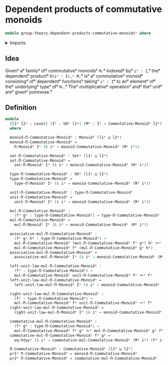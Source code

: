 # Dependent products of commutative monoids

```agda
module group-theory.dependent-products-commutative-monoidsᵉ where
```

<details><summary>Imports</summary>

```agda
open import foundation.dependent-pair-typesᵉ
open import foundation.function-extensionalityᵉ
open import foundation.identity-typesᵉ
open import foundation.setsᵉ
open import foundation.universe-levelsᵉ

open import group-theory.commutative-monoidsᵉ
open import group-theory.dependent-products-monoidsᵉ
open import group-theory.monoidsᵉ
```

</details>

## Idea

Givenᵉ aᵉ familyᵉ ofᵉ commutativeᵉ monoidsᵉ `Mᵢ`ᵉ indexedᵉ byᵉ `iᵉ : I`,ᵉ theᵉ dependentᵉ
productᵉ `Π(iᵉ : I),ᵉ Mᵢ`ᵉ isᵉ aᵉ commutativeᵉ monoidᵉ consistingᵉ ofᵉ dependentᵉ functionsᵉ
takingᵉ `iᵉ : I`ᵉ to anᵉ elementᵉ ofᵉ theᵉ underlyingᵉ typeᵉ ofᵉ `Mᵢ`.ᵉ Theᵉ multiplicativeᵉ
operationᵉ andᵉ theᵉ unitᵉ areᵉ givenᵉ pointwise.ᵉ

## Definition

```agda
module _
  {l1ᵉ l2ᵉ : Level} (Iᵉ : UUᵉ l1ᵉ) (Mᵉ : Iᵉ → Commutative-Monoidᵉ l2ᵉ)
  where

  monoid-Π-Commutative-Monoidᵉ : Monoidᵉ (l1ᵉ ⊔ l2ᵉ)
  monoid-Π-Commutative-Monoidᵉ =
    Π-Monoidᵉ Iᵉ (λ iᵉ → monoid-Commutative-Monoidᵉ (Mᵉ iᵉ))

  set-Π-Commutative-Monoidᵉ : Setᵉ (l1ᵉ ⊔ l2ᵉ)
  set-Π-Commutative-Monoidᵉ =
    set-Π-Monoidᵉ Iᵉ (λ iᵉ → monoid-Commutative-Monoidᵉ (Mᵉ iᵉ))

  type-Π-Commutative-Monoidᵉ : UUᵉ (l1ᵉ ⊔ l2ᵉ)
  type-Π-Commutative-Monoidᵉ =
    type-Π-Monoidᵉ Iᵉ (λ iᵉ → monoid-Commutative-Monoidᵉ (Mᵉ iᵉ))

  unit-Π-Commutative-Monoidᵉ : type-Π-Commutative-Monoidᵉ
  unit-Π-Commutative-Monoidᵉ =
    unit-Π-Monoidᵉ Iᵉ (λ iᵉ → monoid-Commutative-Monoidᵉ (Mᵉ iᵉ))

  mul-Π-Commutative-Monoidᵉ :
    (fᵉ gᵉ : type-Π-Commutative-Monoidᵉ) → type-Π-Commutative-Monoidᵉ
  mul-Π-Commutative-Monoidᵉ =
    mul-Π-Monoidᵉ Iᵉ (λ iᵉ → monoid-Commutative-Monoidᵉ (Mᵉ iᵉ))

  associative-mul-Π-Commutative-Monoidᵉ :
    (fᵉ gᵉ hᵉ : type-Π-Commutative-Monoidᵉ) →
    mul-Π-Commutative-Monoidᵉ (mul-Π-Commutative-Monoidᵉ fᵉ gᵉ) hᵉ ＝ᵉ
    mul-Π-Commutative-Monoidᵉ fᵉ (mul-Π-Commutative-Monoidᵉ gᵉ hᵉ)
  associative-mul-Π-Commutative-Monoidᵉ =
    associative-mul-Π-Monoidᵉ Iᵉ (λ iᵉ → monoid-Commutative-Monoidᵉ (Mᵉ iᵉ))

  left-unit-law-mul-Π-Commutative-Monoidᵉ :
    (fᵉ : type-Π-Commutative-Monoidᵉ) →
    mul-Π-Commutative-Monoidᵉ unit-Π-Commutative-Monoidᵉ fᵉ ＝ᵉ fᵉ
  left-unit-law-mul-Π-Commutative-Monoidᵉ =
    left-unit-law-mul-Π-Monoidᵉ Iᵉ (λ iᵉ → monoid-Commutative-Monoidᵉ (Mᵉ iᵉ))

  right-unit-law-mul-Π-Commutative-Monoidᵉ :
    (fᵉ : type-Π-Commutative-Monoidᵉ) →
    mul-Π-Commutative-Monoidᵉ fᵉ unit-Π-Commutative-Monoidᵉ ＝ᵉ fᵉ
  right-unit-law-mul-Π-Commutative-Monoidᵉ =
    right-unit-law-mul-Π-Monoidᵉ Iᵉ (λ iᵉ → monoid-Commutative-Monoidᵉ (Mᵉ iᵉ))

  commutative-mul-Π-Commutative-Monoidᵉ :
    (fᵉ gᵉ : type-Π-Commutative-Monoidᵉ) →
    mul-Π-Commutative-Monoidᵉ fᵉ gᵉ ＝ᵉ mul-Π-Commutative-Monoidᵉ gᵉ fᵉ
  commutative-mul-Π-Commutative-Monoidᵉ fᵉ gᵉ =
    eq-htpyᵉ (λ iᵉ → commutative-mul-Commutative-Monoidᵉ (Mᵉ iᵉ) (fᵉ iᵉ) (gᵉ iᵉ))

  Π-Commutative-Monoidᵉ : Commutative-Monoidᵉ (l1ᵉ ⊔ l2ᵉ)
  pr1ᵉ Π-Commutative-Monoidᵉ = monoid-Π-Commutative-Monoidᵉ
  pr2ᵉ Π-Commutative-Monoidᵉ = commutative-mul-Π-Commutative-Monoidᵉ
```